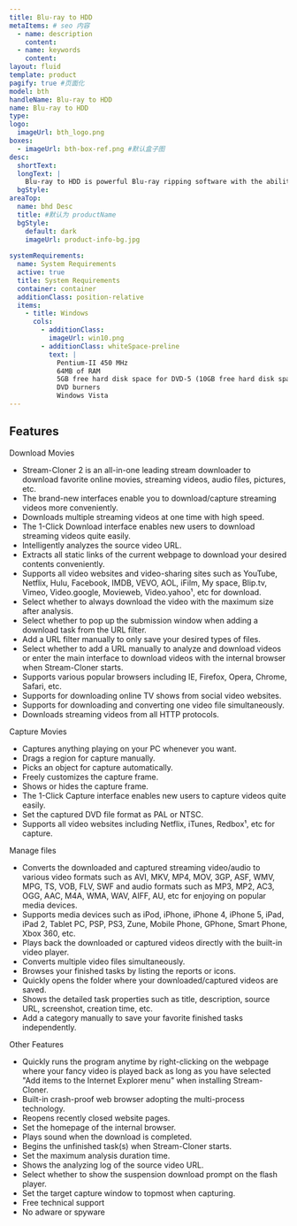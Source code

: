 ```yaml
---
title: Blu-ray to HDD
metaItems: # seo 内容
  - name: description
    content: 
  - name: keywords
    content: 
layout: fluid
template: product
pagify: true #页面化
model: bth
handleName: Blu-ray to HDD
name: Blu-ray to HDD
type: 
logo:
  imageUrl: bth_logo.png
boxes:
  - imageUrl: bth-box-ref.png #默认盒子图
desc:
  shortText: 
  longText: |    
    Blu-ray to HDD is powerful Blu-ray ripping software with the ability to convert Blu-ray movies to MKV or TS files. Now you can enjoy any Blu-ray movie on the PC with a software player (like KMplayer, Mplayer and PowerDVD), or on TV with an HDD player (MVIX, TVIX). The built-in engine will ensure a perfect conversion of almost any popular Blu-ray movie. Its high conversion speed and user-friendly interfaces will make the converting process easy and fun.
  bgStyle: 
areaTop:
  name: bhd Desc
  title: #默认为 productName
  bgStyle: 
    default: dark
    imageUrl: product-info-bg.jpg  
 
systemRequirements:
  name: System Requirements 
  active: true
  title: System Requirements
  container: container
  additionClass: position-relative
  items:
    - title: Windows
      cols:
        - additionClass: 
          imageUrl: win10.png
        - additionClass: whiteSpace-preline
          text: |
            Pentium-II 450 MHz
            64MB of RAM
            5GB free hard disk space for DVD-5 (10GB free hard disk space for DVD-9)
            DVD burners
            Windows Vista
---
```


## Features


Download Movies

*   Stream-Cloner 2 is an all-in-one leading stream downloader to download favorite online movies, streaming videos, audio files, pictures, etc.
*   The brand-new interfaces enable you to download/capture streaming videos more conveniently.
*   Downloads multiple streaming videos at one time with high speed.
*   The 1-Click Download interface enables new users to download streaming videos quite easily.
*   Intelligently analyzes the source video URL.
*   Extracts all static links of the current webpage to download your desired contents conveniently.
*   Supports all video websites and video-sharing sites such as YouTube, Netflix, Hulu, Facebook, IMDB, VEVO, AOL, iFilm, My space, Blip.tv, Vimeo, Video.google, Movieweb, Video.yahoo¹, etc for download.
*   Select whether to always download the video with the maximum size after analysis.
*   Select whether to pop up the submission window when adding a download task from the URL filter.
*   Add a URL filter manually to only save your desired types of files.
*   Select whether to add a URL manually to analyze and download videos or enter the main interface to download videos with the internal browser when Stream-Cloner starts.
*   Supports various popular browsers including IE, Firefox, Opera, Chrome, Safari, etc.
*   Supports for downloading online TV shows from social video websites.
*   Supports for downloading and converting one video file simultaneously.
*   Downloads streaming videos from all HTTP protocols.



Capture Movies

*   Captures anything playing on your PC whenever you want.
*   Drags a region for capture manually.
*   Picks an object for capture automatically.
*   Freely customizes the capture frame.
*   Shows or hides the capture frame.
*   The 1-Click Capture interface enables new users to capture videos quite easily.
*   Set the captured DVD file format as PAL or NTSC.
*   Supports all video websites including Netflix, iTunes, Redbox¹, etc for capture.



Manage files

*   Converts the downloaded and captured streaming video/audio to various video formats such as AVI, MKV, MP4, MOV, 3GP, ASF, WMV, MPG, TS, VOB, FLV, SWF and audio formats such as MP3, MP2, AC3, OGG, AAC, M4A, WMA, WAV, AIFF, AU, etc for enjoying on popular media devices.
*   Supports media devices such as iPod, iPhone, iPhone 4, iPhone 5, iPad, iPad 2, Tablet PC, PSP, PS3, Zune, Mobile Phone, GPhone, Smart Phone, Xbox 360, etc.
*   Plays back the downloaded or captured videos directly with the built-in video player.
*   Converts multiple video files simultaneously.
*   Browses your finished tasks by listing the reports or icons.
*   Quickly opens the folder where your downloaded/captured videos are saved.
*   Shows the detailed task properties such as title, description, source URL, screenshot, creation time, etc.
*   Add a category manually to save your favorite finished tasks independently.



Other Features

*   Quickly runs the program anytime by right-clicking on the webpage where your fancy video is played back as long as you have selected "Add items to the Internet Explorer menu" when installing Stream-Cloner.
*   Built-in crash-proof web browser adopting the multi-process technology.
*   Reopens recently closed website pages.
*   Set the homepage of the internal browser.
*   Plays sound when the download is completed.
*   Begins the unfinished task(s) when Stream-Cloner starts.
*   Set the maximum analysis duration time.
*   Shows the analyzing log of the source video URL.
*   Select whether to show the suspension download prompt on the flash player.
*   Set the target capture window to topmost when capturing.
*   Free technical support
*   No adware or spyware 
